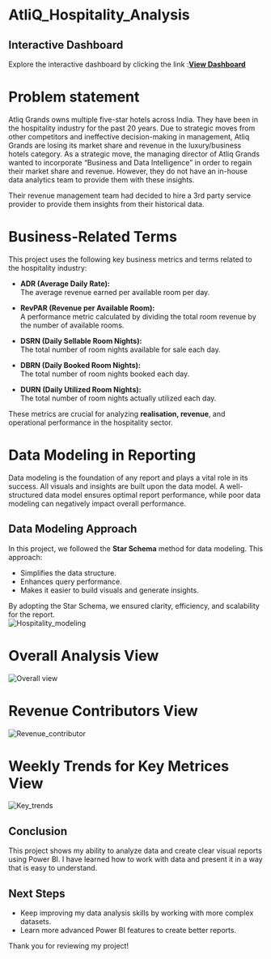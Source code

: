 # AtliQ_Hospitality_Analysis
## Interactive Dashboard

Explore the interactive dashboard by clicking the link :[**View **Dashboard****](<https://app.powerbi.com/view?r=eyJrIjoiNDBjYmU3OTktNjQwZC00ZTIxLWIzMzAtY2RlMjA2YWUwNGM3IiwidCI6ImM2ZTU0OWIzLTVmNDUtNDAzMi1hYWU5LWQ0MjQ0ZGM1YjJjNCJ9>)


# Problem statement
Atliq Grands owns multiple five-star hotels across India. They have been in the hospitality industry for the past 20 years. Due to strategic moves from other competitors and ineffective decision-making in management, Atliq Grands are losing its market share and revenue in the luxury/business hotels category. As a strategic move, the managing director of Atliq Grands wanted to incorporate “Business and Data Intelligence” in order to regain their market share and revenue. However, they do not have an in-house data analytics team to provide them with these insights.

Their revenue management team had decided to hire a 3rd party service provider to provide them insights from their historical data.
# Business-Related Terms  

This project uses the following key business metrics and terms related to the hospitality industry:  

- **ADR (Average Daily Rate):**  
  The average revenue earned per available room per day.  

- **RevPAR (Revenue per Available Room):**  
  A performance metric calculated by dividing the total room revenue by the number of available rooms.  

- **DSRN (Daily Sellable Room Nights):**  
  The total number of room nights available for sale each day.  

- **DBRN (Daily Booked Room Nights):**  
  The total number of room nights booked each day.  

- **DURN (Daily Utilized Room Nights):**  
  The total number of room nights actually utilized each day.  

These metrics are crucial for analyzing **realisation, revenue**, and operational performance in the hospitality sector.

# Data Modeling in Reporting  

Data modeling is the foundation of any report and plays a vital role in its success. All visuals and insights are built upon the data model. A well-structured data model ensures optimal report performance, while poor data modeling can negatively impact overall performance.  

## Data Modeling Approach  
In this project, we followed the **Star Schema** method for data modeling. This approach:  
- Simplifies the data structure.  
- Enhances query performance.  
- Makes it easier to build visuals and generate insights.  

By adopting the Star Schema, we ensured clarity, efficiency, and scalability for the report.  
![Hospitality_modeling](https://github.com/user-attachments/assets/bc274c09-6111-43f0-b9b8-737da20c242d)

# Overall Analysis View

![Overall view](https://github.com/user-attachments/assets/0f9d524f-4703-4ce8-93fa-931d89282470)


# Revenue Contributors View

![Revenue_contributor](https://github.com/user-attachments/assets/52b034ea-b2bf-46c2-aa31-ebfa70b2bebd)


# Weekly Trends for Key Metrices View
  
![Key_trends](https://github.com/user-attachments/assets/e7ca4347-41a1-4204-8fce-dbf601fa0a4b)

## Conclusion

This project shows my ability to analyze data and create clear visual reports using Power BI. I have learned how to work with data and present it in a way that is easy to understand. 

## Next Steps

- Keep improving my data analysis skills by working with more complex datasets.
- Learn more advanced Power BI features to create better reports.

Thank you for reviewing my project!












